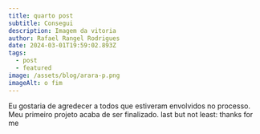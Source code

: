 ```yaml
---
title: quarto post
subtitle: Consegui
description: Imagem da vitoria
author: Rafael Rangel Rodrigues
date: 2024-03-01T19:59:02.893Z
tags:
  - post
  - featured
image: /assets/blog/arara-p.png
imageAlt: o fim
---
```

Eu gostaria de agredecer a todos que estiveram envolvidos no processo. Meu primeiro projeto acaba de ser finalizado. last but not least: thanks for me
